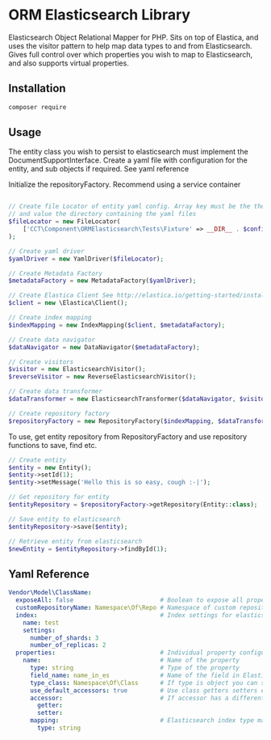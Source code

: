 # ORM Elasticsearch Library

Elasticsearch Object Relational Mapper for PHP. Sits on top of Elastica, and uses the visitor pattern to help map
data types to and from Elasticsearch. Gives full control over which properties you wish to map to Elasticsearch, and also
supports virtual properties. 

## Installation

```bash
composer require 
```


## Usage
The entity class you wish to persist to elasticsearch must implement the DocumentSupportInterface. 
Create a yaml file with configuration for the entity, and sub objects if required. See yaml reference 

Initialize the repositoryFactory. Recommend using a service container
```php

// Create file Locator of entity yaml config. Array key must be the the namespace of entity 
// and value the directory containing the yaml files 
$fileLocator = new FileLocator(
    ['CCT\Component\ORMElasticsearch\Tests\Fixture' => __DIR__ . $configDir]
);

// Create yaml driver
$yamlDriver = new YamlDriver($fileLocator);

// Create Metadata Factory
$metadataFactory = new MetadataFactory($yamlDriver);

// Create Elastica Client See http://elastica.io/getting-started/installation.html
$client = new \Elastica\Client();

// Create index mapping
$indexMapping = new IndexMapping($client, $metadataFactory);

// Create data navigator
$dataNavigator = new DataNavigator($metadataFactory);

// Create visitors
$visitor = new ElasticsearchVisitor();
$reverseVisitor = new ReverseElasticsearchVisitor();

// Create data transformer
$dataTransformer = new ElasticsearchTransformer($dataNavigator, $visitor, $reverseVisitor);

// Create repository factory
$repositoryFactory = new RepositoryFactory($indexMapping, $dataTransformer, $metadataFactory);
```

To use, get entity repository from RepositoryFactory and use repository functions to save, find etc.
 
```php
// Create entity
$entity = new Entity();
$entity->setId(1);
$entity->setMessage('Hello this is so easy, cough :-|');

// Get repository for entity
$entityRepository = $repositoryFactory->getRepository(Entity::class);

// Save entity to elasticsearch
$entityRepository->save($entity);

// Retrieve entity from elasticsearch 
$newEntity = $entityRepository->findById(1);

```

## Yaml Reference
```yaml
Vendor\Model\ClassName:
  exposeAll: false                        # Boolean to expose all properties or just configured ones (optional) default: false
  customRepositoryName: Namespace\Of\Repo # Namespace of custom repository (optional) default: ElasticsearchRepository
  index:                                  # Index settings for elasticsearch, see https://www.elastic.co/guide/en/elasticsearch/reference/2.4/index-modules.html (required for toplevel objects).
    name: test          
    settings:
      number_of_shards: 3
      number_of_replicas: 2
  properties:                             # Individual property configuration
    name:                                 # Name of the property 
      type: string                        # Type of the property
      field_name: name_in_es              # Name of the field in Elasticsearch that will store the property value. Leave empty to use property name  
      type_class: Namespace\Of\Class      # If type is object you can set the type_class it will 
      use_default_accessors: true         # Use class getters setters eg getPropertyName 
      accessor:                           # If accessor has a different setter and get name set them here
        getter:
        setter:
      mapping:                            # Elasticsearch index type mapping for initial creation of index.
        type: string
```

